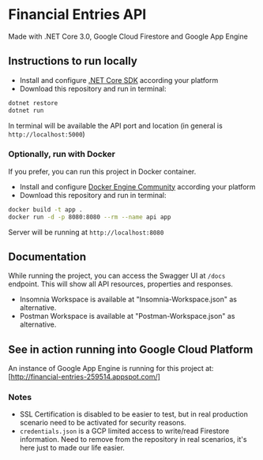 # Financial Entries API

Made with .NET Core 3.0, Google Cloud Firestore and Google App Engine

## Instructions to run locally

- Install and configure [.NET Core SDK](https://dotnet.microsoft.com/download) according your platform
- Download this repository and run in terminal:

```sh
dotnet restore
dotnet run
```

In terminal will be available the API port and location (in general is `http://localhost:5000`)

### Optionally, run with Docker

If you prefer, you can run this project in Docker container.

- Install and configure [Docker Engine Community](https://docs.docker.com/install/) according your platform
- Download this repository and run in terminal:

```sh
docker build -t app .
docker run -d -p 8080:8080 --rm --name api app
```

Server will be running at `http://localhost:8080`

## Documentation

While running the project, you can access the Swagger UI at `/docs` endpoint. This will show all API resources, properties and responses.

- Insomnia Workspace is available at "Insomnia-Workspace.json" as alternative.
- Postman Workspace is available at "Postman-Workspace.json" as alternative.

## See in action running into Google Cloud Platform

An instance of Google App Engine is running for this project at: [http://financial-entries-259514.appspot.com/]

### Notes

- SSL Certification is disabled to be easier to test, but in real production scenario need to be activated for security reasons.
- `credentials.json` is a GCP limited access to write/read Firestore information. Need to remove from the repository in real scenarios, it's here just to made our life easier.